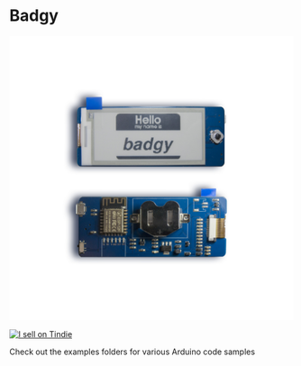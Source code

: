 # Badgy

<img src="/website/img/badgy_stock_photo.jpg" />

<a href="https://www.tindie.com/products/squarofumi/badgy-iot-badge/"><img src="https://d2ss6ovg47m0r5.cloudfront.net/badges/tindie-larges.png" alt="I sell on Tindie" width="200" height="104"></a>

Check out the examples folders for various Arduino code samples
